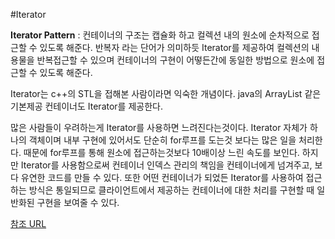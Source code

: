 #Iterator

**Iterator Pattern** : 컨테이너의 구조는 캡슐화 하고 컬렉션 내의 원소에 순차적으로 접근할 수 있도록 해준다. 
반복자 라는 단어가 의미하듯 Iterator를 제공하여 컬렉션의 내용물을 반복접근할 수 있으며 컨테이너의 구현이 어떻든간에 동일한 방법으로 원소에 접근할 수 있도록 해준다.

Iterator는 c++의 STL을 접해본 사람이라면 익숙한 개념이다. java의 ArrayList 같은 기본제공 컨테이너도 Iterator를 제공한다.

많은 사람들이 우려하는게 Iterator를 사용하면 느려진다는것이다. Iterator 자체가 하나의 객체이며 내부 구현에 있어서도 
단순히 for루프를 도는것 보다는 많은 일을 처리한다. 때문에 for루프를 통해 원소에 접근하는것보다 10배이상 느린 속도를 보인다. 
하지만 Iterator를 사용함으로써 컨테이너 인덱스 관리의 책임을 컨테이너에게 넘겨주고, 보다 유연한 코드를 만들 수 있다.
또한 어떤 컨테이너가 되었든 Iterator를 사용하여 접근하는 방식은 통일되므로 클라이언트에서 제공하는 컨테이너에 대한 처리를 구현할 때 일반화된 구현을 보여줄 수 있다.

[참조 URL](http://alleysark.tistory.com/entry/Design-pattern-Iterator)
